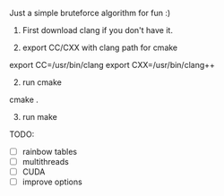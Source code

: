 Just a simple bruteforce algorithm for fun :) 

1) First download clang if you don't have it.

2) export CC/CXX with clang path for cmake

export CC=/usr/bin/clang
export CXX=/usr/bin/clang++

2) run cmake 

cmake .

3) run make

TODO:

- [ ] rainbow tables
- [ ] multithreads
- [ ] CUDA
- [ ] improve options